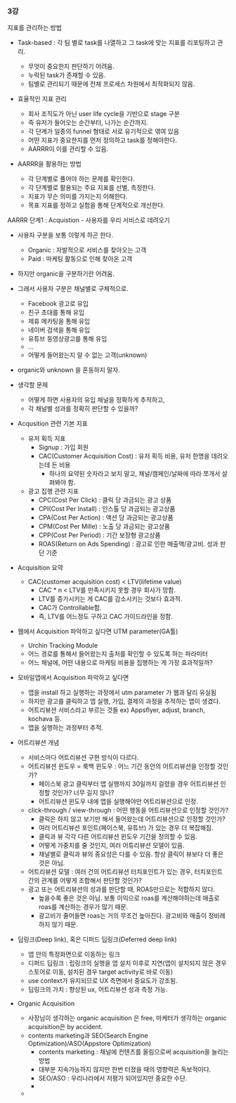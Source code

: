 ### 3강

지표를 관리하는 방법
- Task-based : 각 팀 별로 task를 나열하고 그 task에 맞는 지표를 리포팅하고 관리.
    - 무엇이 중요한지 판단하기 어려움. 
    - 누락된 task가 존재할 수 있음.
    - 팀별로 관리되기 때문에 전체 프로세스 차원에서 최적화되지 않음.

- 효율적인 지표 관리
    - 회사 조직도가 아닌 user life cycle을 기반으로 stage 구분
    - 즉 유저가 들어오는 순간부터, 나가는 순간까지.
    - 각 단계가 일종의 funnel 형태로 서로 유기적으로 엮여 있음
    - 어떤 지표가 중요한지를 먼저 정의하고 task를 정해야한다.
    - AARRR이 이를 관리할 수 있음.

- AARRR을 활용하는 방법
    - 각 단계별로 풀어야 하는 문제를 확인한다.
    - 각 단계별로 활용되는 주요 지표를 선별, 측정한다.
    - 지표가 무슨 의미를 가지는지 이해한다.
    - 목표 지표를 정하고 실험을 통해 단계적으로 개선한다.

AARRR 단계1 : Acquistion - 사용자를 우리 서비스로 데려오기
- 사용자 구분을 보통 이렇게 하곤 한다.
    - Organic : 자발적으로 서비스를 찾아오는 고객
    - Paid : 마케팅 활동으로 인해 찾아온 고객
- 하지만 organic을 구분하기란 어려움.
- 그래서 사용자 구분은 채널별로 구체적으로.
    - Facebook 광고로 유입
    - 친구 초대를 통해 유입
    - 제휴 메카팅을 통해 유입
    - 네이버 검색을 통해 유입
    - 유튜브 동영상광고를 통해 유입
    - ... 
    - 어떻게 들어왔는지 알 수 없는 고객(unknown)
- organic와 unknown 을 혼동하지 말자.
- 생각할 문제
    - 어떻게 하면 사용자의 유입 채널을 정확하게 추적하고,
    - 각 채널별 성과를 정확히 판단할 수 있을까?

- Acqusition 관련 기본 지표
    - 유저 획득 지표
        - Signup : 가입 회원
        - CAC(Customer Acquisition Cost) : 유저 획득 비용, 유저 한명을 데려오는데 든 비용
            - 하나의 요약된 숫자라고 보지 말고, 채널/캠페인/날짜에 따라 쪼개서 살펴봐야 함.
    - 광고 집행 관련 지표
        - CPC(Cost Per Click) : 클릭 당 과금되는 광고 상품
        - CPI(Cost Per Install) : 인스톨 당 과금되는 광고상품
        - CPA(Cost Per Action) : 액션 당 과금되는 광고상품
        - CPM(Cost Per Mille) : 노출 당 과금되는 광고상품
        - CPP(Cost Per Period) : 기간 보장형 광고상품
        - ROAS(Return on Ads Spending) : 광고로 인한 매출액/광고비. 성과 판단 기준

- Acquisition 요약
    - CAC(customer acquisition cost) < LTV(lifetime value)
        - CAC * n < LTV를 만족시키지 못할 경우 회사가 망함.
        - LTV를 증가시키는 게 CAC를 감소시키는 것보다 효과적. 
        - CAC가 Controllable함. 
        - 즉, LTV를 어느정도 구하고 CAC 가이드라인을 정함.

- 웹에서 Acquisition 파악하고 싶다면 UTM parameter(GA툴)
    - Urchin Tracking Module
    - 어느 경로를 통해서 들어왔는지 출처를 확인할 수 있도록 하는 파라미터
    - 어느 채널에, 어떤 내용으로 마케팅 비용을 집행하는 게 가장 효과적일까?

- 모바일앱에서 Acquisition 파악하고 싶다면
    - 앱을 install 하고 실행하는 과정에서 utm parameter 가 웹과 달리 유실됨
    - 하지만 광고를 클릭하고 앱 실행, 가입, 결제의 과정을 추적하는 앱이 생겼다. 
    - 어트리뷰션 서비스라고 부르는 것들 ex) Appsflyer, adjust, branch, kochava 등.
    - 앱을 실행하는 과정부터 추적.

- 어트리뷰션 개념
    - 서비스마다 어트리뷰션 구현 방식이 다르다.
    - 어트리뷰션 윈도우 = 룩백 윈도우 : 어느 기간 동안의 어트리뷰션을 인정할 것인가?
        - 페이스북 광고 클릭부터 앱 실행까지 30일까지 걸렸을 경우 어트리뷰션 인정할 것인가? 너무 길지 않나?
        - 어트리뷰션 윈도우 내에 앱을 실행해야만 어트리뷰션으로 인정.
    - click-through / view-through : 어떤 행동을 어트리뷰션으로 인정할 것인가?
        - 클릭은 하지 않고 보기만 해서 들어왔는데 어트리뷰션으로 인정할 것인가?
        - 여러 어트리뷰션 포인트(페이스북, 유튜브) 가 있는 경우 더 복잡해짐. 
        - 클릭과 뷰 각각 다른 어트리뷰션 윈도우 기간을 정의할 수 있음. 
        - 어떻게 가중치를 줄 것인지, 여러 어튜리뷰션 모델이 있음.
        - 채널별로 클릭과 뷰의 중요성은 다를 수 있음. 항상 클릭이 뷰보다 더 좋은 것은 아님. 
    - 어트리뷰션 모델 : 여러 건의 어트리뷰션 터치포인트가 있는 경우, 터치포인트 간의 관계를 어떻게 조합해서 판단할 것인가?
    - 광고 또는 어트리뷰션의 성과를 판단할 때, ROAS만으로는 적합하지 않다.
        - 높을수록 좋은 것은 아님. 보통 이익으로 roas를 계산해야하는데 매출로 roas를 계산하는 경우가 많기 때문.
        - 광고비가 줄어들면 roas는 거의 무조건 높아진다. 광고비와 매출이 정비례하지 않기 때문. 

- 딥링크(Deep link), 혹은 디퍼드 딥링크(Deferred deep link)
    - 앱 안의 특정화면으로 이동하는 링크
    - 디퍼드 딥링크 : 립링크의 실행을 앱 설치 이후로 지연(앱이 설치되지 않은 경우 스토어로 이동, 설치된 경우 target activity로 바로 이동)
    - use context가 유지되므로 UX 측면에서 중요도가 강조됨. 
    - 딥링크의 가치 : 향상된 ux, 어트리뷰션 성과 측정 가능.

- Organic Acquisition
    - 사장님이 생각하는 organic acquisition 은 free, 마케터가 생각하는 organic acquisition은 by accident.
    - contents marketing과 SEO(Search Engine Optimization)/ASO(Appstore Optimization)
        - contents marketing : 채널에 컨텐츠를 올림으로써 acquisition을 늘리는 방법
        - 대부분 지속가능하지 않지만 한번 터졌을 때의 영향력은 독보적이다. 
        - SEO/ASO : 우리나라에서 저평가 되어있지만 중요한 수단. 
        - 
    - 
